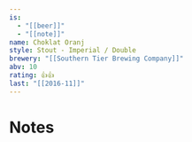 ```yaml
---
is:
  - "[[beer]]"
  - "[[note]]"
name: Choklat Oranj
style: Stout - Imperial / Double
brewery: "[[Southern Tier Brewing Company]]"
abv: 10
rating: 👍👍
last: "[[2016-11]]"
---
```

# Notes


